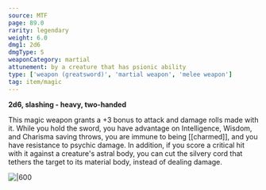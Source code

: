 ```yaml
---
source: MTF
page: 89.0
rarity: legendary
weight: 6.0
dmg1: 2d6
dmgType: S
weaponCategory: martial
attunement: by a creature that has psionic ability
type: ['weapon (greatsword)', 'martial weapon', 'melee weapon']
tag: item/magic
---
```


**2d6, slashing - heavy, two-handed**

This magic weapon grants a +3 bonus to attack and damage rolls made with it. While you hold the sword, you have advantage on Intelligence, Wisdom, and Charisma saving throws, you are immune to being [[charmed]], and you have resistance to psychic damage. In addition, if you score a critical hit with it against a creature's astral body, you can cut the silvery cord that tethers the target to its material body, instead of dealing damage.


![|600](https://5e.tools/img/items/MTF/Greater%20Silver%20Sword.png)